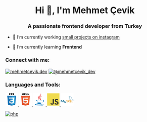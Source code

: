 <h1 align="center">Hi 👋, I'm Mehmet Çevik</h1>
<h3 align="center">A passionate frontend developer from Turkey</h3>

- 🔭 I’m currently working [small projects on instagram](https://www.instagram.com/mehmetcevik.dev/)

- 🌱 I’m currently learning **Frontend**

<h3 align="left">Connect with me:</h3>
<p align="left">
<a href="https://instagram.com/mehmetcevik.dev" target="blank"><img align="center" src="https://raw.githubusercontent.com/rahuldkjain/github-profile-readme-generator/master/src/images/icons/Social/instagram.svg" alt="mehmetcevik.dev" height="30" width="40" /></a>
<a href="https://www.youtube.com/@mehmetcevik_dev" target="blank"><img align="center" src="https://raw.githubusercontent.com/rahuldkjain/github-profile-readme-generator/master/src/images/icons/Social/youtube.svg" alt="@mehmetcevik_dev" height="30" width="40" /></a>
</p>

<h3 align="left">Languages and Tools:</h3>
<p align="left"> <a href="https://www.w3schools.com/css/" target="_blank" rel="noreferrer"> <img src="https://raw.githubusercontent.com/devicons/devicon/master/icons/css3/css3-original-wordmark.svg" alt="css3" width="40" height="40"/> </a> <a href="https://www.w3.org/html/" target="_blank" rel="noreferrer"> <img src="https://raw.githubusercontent.com/devicons/devicon/master/icons/html5/html5-original-wordmark.svg" alt="html5" width="40" height="40"/> </a> <a href="https://www.java.com" target="_blank" rel="noreferrer"> <img src="https://raw.githubusercontent.com/devicons/devicon/master/icons/java/java-original.svg" alt="java" width="40" height="40"/> </a> <a href="https://developer.mozilla.org/en-US/docs/Web/JavaScript" target="_blank" rel="noreferrer"> <img src="https://raw.githubusercontent.com/devicons/devicon/master/icons/javascript/javascript-original.svg" alt="javascript" width="40" height="40"/> </a> <a href="https://www.mysql.com/" target="_blank" rel="noreferrer"> <img src="https://raw.githubusercontent.com/devicons/devicon/master/icons/mysql/mysql-original-wordmark.svg" alt="mysql" width="40" height="40"/> </a> </p> <a href="https://www.php.com/" target="_blank" rel="noreferrer"> <img src="https://raw.githubusercontent.com/devicons/devicon/master/icons/php/php-original-wordmark.svg" alt="php" width="40" height="40"/> </a> </p> 
